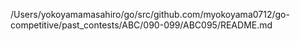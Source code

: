 /Users/yokoyamamasahiro/go/src/github.com/myokoyama0712/go-competitive/past_contests/ABC/090-099/ABC095/README.md